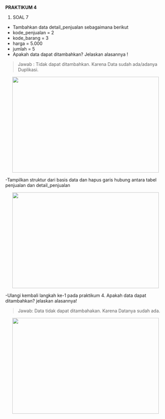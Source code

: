 **PRAKTIKUM 4**

1. SOAL 7
- Tambahkan data detail_penjualan sebagaimana berikut 
- kode_penjualan = 2
- kode_barang = 3
- harga = 5.000
- jumlah = 5
- Apakah data dapat ditambahkan? Jelaskan alasannya !
> Jawab : Tidak dapat ditambahkan. Karena Data sudah ada/adanya Duplikasi.
<p align="center">
  <img width="460" height="300" src="https://i.imgur.com/AO9OfZn.png">
</p>

-Tampilkan struktur dari basis data dan hapus garis hubung antara tabel penjualan dan
detail_penjualan
<p align="center">
  <img width="460" height="300" src="https://i.imgur.com/sjBiOTV.png">
</p>

-Ulangi kembali langkah ke-1 pada praktikum 4. Apakah data dapat ditambahkan? jelaskan
alasannya!
> Jawab: Data tidak dapat ditambahakan. Karena Datanya sudah ada.
<p align="center">
  <img width="460" height="300" src="https://i.imgur.com/mT0DvR4.png">
</p>
